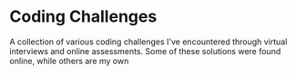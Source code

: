 # Coding Challenges

A collection of various coding challenges I've encountered through virtual interviews and online assessments.
Some of these solutions were found online, while others are my own
